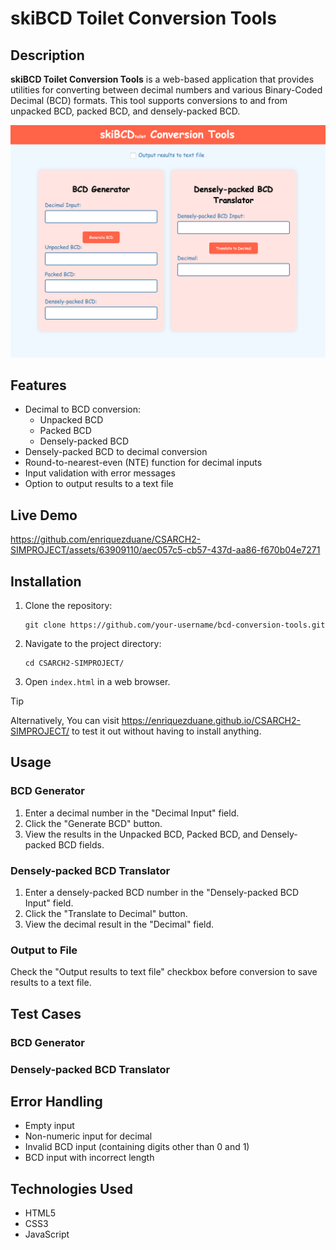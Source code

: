 # skiBCD Toilet Conversion Tools

## Description
**skiBCD Toilet Conversion Tools** is a web-based application that provides utilities for converting between decimal numbers and various Binary-Coded Decimal (BCD) formats. This tool supports conversions to and from unpacked BCD, packed BCD, and densely-packed BCD.

![BCD Conversion Tools Screenshot](assets/img/main-page.png)

## Features
- Decimal to BCD conversion:
  - Unpacked BCD
  - Packed BCD
  - Densely-packed BCD
- Densely-packed BCD to decimal conversion
- Round-to-nearest-even (NTE) function for decimal inputs
- Input validation with error messages
- Option to output results to a text file

## Live Demo
https://github.com/enriquezduane/CSARCH2-SIMPROJECT/assets/63909110/aec057c5-cb57-437d-aa86-f670b04e7271

## Installation
1. Clone the repository:
   ```
   git clone https://github.com/your-username/bcd-conversion-tools.git
   ```
2. Navigate to the project directory:
   ```
   cd CSARCH2-SIMPROJECT/
   ```
3. Open `index.html` in a web browser.

> [!TIP]
> Alternatively, You can visit https://enriquezduane.github.io/CSARCH2-SIMPROJECT/ to test it out without
> having to install anything.

## Usage
### BCD Generator
1. Enter a decimal number in the "Decimal Input" field.
2. Click the "Generate BCD" button.
3. View the results in the Unpacked BCD, Packed BCD, and Densely-packed BCD fields.

### Densely-packed BCD Translator
1. Enter a densely-packed BCD number in the "Densely-packed BCD Input" field.
2. Click the "Translate to Decimal" button.
3. View the decimal result in the "Decimal" field.

### Output to File
Check the "Output results to text file" checkbox before conversion to save results to a text file.

## Test Cases
### BCD Generator
<!-- TODO -->

### Densely-packed BCD Translator
<!-- TODO -->

## Error Handling
- Empty input
- Non-numeric input for decimal
- Invalid BCD input (containing digits other than 0 and 1)
- BCD input with incorrect length

## Technologies Used
- HTML5
- CSS3
- JavaScript
